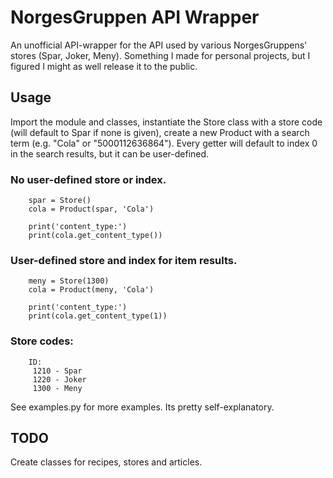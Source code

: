 # NorgesGruppen API Wrapper
An unofficial API-wrapper for the API used by various NorgesGruppens' stores (Spar, Joker, Meny).
Something I made for personal projects, but I figured I might as well release it to the public.

## Usage
Import the module and classes, instantiate the Store class with a store code (will default to Spar if none is given), create a new Product with a search term (e.g. "Cola" or "5000112636864").
Every getter will default to index 0 in the search results, but it can be user-defined.

### No user-defined store or index.
```
    spar = Store()
    cola = Product(spar, 'Cola')

    print('content_type:')
    print(cola.get_content_type())

```

### User-defined store and index for item results.
```
    meny = Store(1300)
    cola = Product(meny, 'Cola')

    print('content_type:')
    print(cola.get_content_type(1))

```

### Store codes:
```
    ID:
     1210 - Spar
     1220 - Joker
     1300 - Meny
```

See examples.py for more examples. Its pretty self-explanatory.

## TODO
Create classes for recipes, stores and articles.